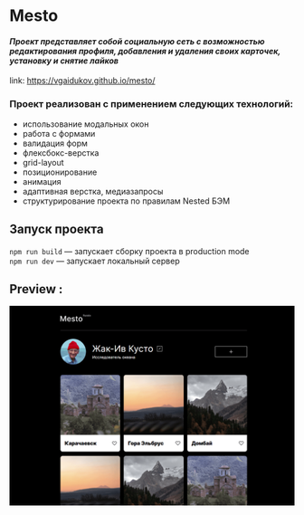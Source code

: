 # Mesto

#### *Проект представляет собой социальную сеть с возможностью редактирования профиля, добавления и удаления своих карточек, установку и снятие лайков*
link: https://vgaidukov.github.io/mesto/
 
 ### Проект реализован с применением следующих технологий:
 - использование модальных окон
 - работа с формами
 - валидация форм
 - флексбокс-верстка
 - grid-layout
 - позиционирование
 - анимация
 - адаптивная верстка, медиазапросы
 - структурирование проекта по правилам Nested БЭМ  
   
 ## Запуск проекта

`npm run build` — запускает сборку проекта в production mode   
`npm run dev` — запускает локальный сервер

## Preview :

![Preview](src/vendor/preview.png)
